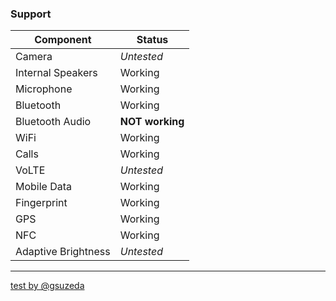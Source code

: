 ### Support
| Component                 |      Status                                               |
|---------------------------|-----------------------------------------------------------|
| Camera                    | *Untested*                                                |
| Internal Speakers         | Working                                                   |
| Microphone                | Working                                                   |
| Bluetooth                 | Working                                                   |
| Bluetooth Audio           | **NOT working**                                           |
| WiFi                      | Working                                                   |
| Calls                     | Working                                                   |
| VoLTE                     | *Untested*                                                |
| Mobile Data               | Working                                                   |
| Fingerprint               | Working                                                   |
| GPS                       | Working                                                   |
| NFC                       | Working                                                   |
| Adaptive Brightness       | *Untested*                                                |


---
[test by @gsuzeda](https://github.com/gsuzeda)